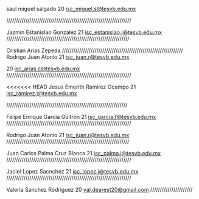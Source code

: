 ﻿saul
miguel
salgado
20
isc_miguel.s@tesvb.edu.mx


/////////////////////////////////////////////////////////////////

Jazmin
Estanislao
Gonzalez
21
isc_estanislao.j@tesvb.edu.mx
////////////////////////////////////////////////////////////////

Cristian
Arias 
Zepeda
///////////////////////////////////////////////////////////////
Rodrigo
Juan
Atonio
21
isc_juan.r@tesvb.edu.mx

20
isc_arias.c@tesvb.edu.mx
/////////////////////////////////////////////////////////////////

<<<<<<< HEAD
Jesus
Emerith 
Ramirez
Ocampo
21
isc_ramirez.j@tesvb.edu.mx

///////////////////////////////////////////////////////////////

Felipe Enrique
Garcia
Güitron
21
isc_garcia.f@tesvb.edu.mx
/////////////////////////////////////////////////////////////////

Rodrigo
Juan
Atonio
21
isc_juan.r@tesvb.edu.mx
////////////////////////////////////////////////////////////////

Juan Carlos
Palma 
Cruz Blanca
21
isc_palma.j@tesvb.edu.mx
/////////////////////////////////////////////////////////////////

Jaciel
Lopez 
Sacnchez
21
isc_lopez.j@tesvb.edu.mx
/////////////////////////////////////////////////////////////////

Valeria 
Sanchez
Rodriguez
20
val.dearest20@gmail.com
//////////////////////

